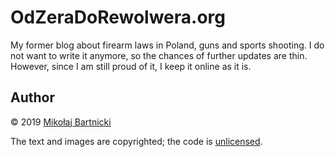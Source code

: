 # OdZeraDoRewolwera.org

My former blog about firearm laws in Poland, guns and sports shooting. I do not
want to write it anymore, so the chances of further updates are thin. However,
since I am still proud of it, I keep it online as it is.

## Author

&copy; 2019 [Mikołaj Bartnicki][98]

The text and images are copyrighted; the code is [unlicensed][99].

[98]:mailto:mikolaj@bartnicki.org
[99]:UNLICENSE
